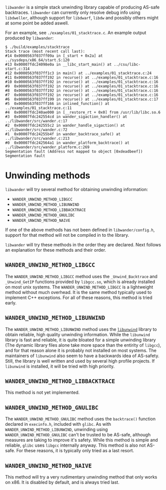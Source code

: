`libwander` is a simple stack unwinding library capable of producing AS-safe backtraces.
`libwander` can currently only resolve debug info using `libdweller`,
although support for `libdwarf`, `libdw` and possibly others might at some point be added aswell.

For an example, see `./examples/01_stacktrace.c`.
An example output produced by `libwander`:

```
$ ./build/examples/stacktrace
Stack trace (most recent call last):
#14 0x0000563f037ff09a in [_start + 0x2a] at ../sysdeps/x86_64/start.S:120
#13 0x00007fdc24098e0a in __libc_start_main() at ../csu/libc-start.c:314
#12 0x0000563f037ff1c3 in main() at ../examples/01_stacktrace.c:24
#11 0x0000563f037ff192 in recurse() at ../examples/01_stacktrace.c:16
#10 0x0000563f037ff192 in recurse() at ../examples/01_stacktrace.c:16
#9  0x0000563f037ff192 in recurse() at ../examples/01_stacktrace.c:16
#8  0x0000563f037ff192 in recurse() at ../examples/01_stacktrace.c:16
#7  0x0000563f037ff192 in recurse() at ../examples/01_stacktrace.c:16
#6  0x0000563f037ff199 in recurse() at ../examples/01_stacktrace.c:17
#5  0x0000563f037ff166 in inlined_function() at ../examples/01_stacktrace.c:11
#4  0x00007fdc240ae000 in [__restore_rt + 0x0] from /usr/lib/libc.so.6
#3  0x00007fdc242554cd in wander_sigaction_handler() at ../libwander/src/wander.c:17
#2  0x00007fdc242555c2 in wander_handle_sigaction() at ../libwander/src/wander.c:72
#1  0x00007fdc24255b4f in wander_backtrace_safe() at ../libwander/src/wander.c:213
#0  0x00007fdc242564a1 in wander_platform_backtrace() at ../libwander/src/wander_platform.c:269
Segmentation fault (Address not mapped to object [0xdeadbeef])
Segmentation fault
```

# Unwinding methods

`libwander` will try several method for obtaining unwinding information:

 * `WANDER_UNWIND_METHOD_LIBGCC`
 * `WANDER_UNWIND_METHOD_LIBUNWIND`
 * `WANDER_UNWIND_METHOD_LIBBACKTRACE`
 * `WANDER_UNWIND_METHOD_GNULIBC`
 * `WANDER_UNWIND_METHOD_NAIVE`

If one of the above methods has not been defined in `libwander/config.h`,
support for that method will not be compiled in to the library.

`libwander` will try these methods in the order they are declared.
Next follows an explanation for these methods and their order.

## `WANDER_UNWIND_METHOD_LIBGCC`

The `WANDER_UNWIND_METHOD_LIBGCC` method uses the `_Unwind_Backtrace` and `_Unwind_GetIP`
functions provided by `libgcc.so`, which is already installed on most unix systems.
The `WANDER_UNWIND_METHOD_LIBGCC` is a lightweight method without much overhead.
It is the same method typically used to implement C++ exceptions.
For all of these reasons, this method is tried early.

## `WANDER_UNWIND_METHOD_LIBUNWIND`

The `WANDER_UNWIND_METHOD_LIBUNWIND` method uses the [`libunwind`](https://www.nongnu.org/libunwind/)
library to obtain reliable, high quality unwinding information.
While the `libunwind` library is fast and reliable, it is quite bloated for a simple unwinding library
(The dynamic library files alone take more space than the entirity of `libgcc`), and for that
reason alone it is probably not installed on most systems.
The maintainers of `libunwind` also seem to have a backwards idea of AS-safety.
Still, the library is well written and used by several high profile projects.
If `libunwind` is installed, it will be tried with high priority.

## `WANDER_UNWIND_METHOD_LIBBACKTRACE`

This method is not yet implemented.

## `WANDER_UNWIND_METHOD_GNULIBC`

The `WANDER_UNWIND_METHOD_GNULIBC` method uses the `backtrace()` function declared in `execinfo.h`,
included with `glibc`.
As with `WANDER_UNWIND_METHOD_LIBUNWIND`, unwinding using `WANDER_UNWIND_METHOD_GNULIBC` can't be
trusted to be AS-safe, although measures are taking to improve it's safety.
While this method is simple and reliable, `glibc` uses `libgcc` internally anyway.
This method is also not AS-safe. For these reasons, it is typically only tried as a last resort.

## `WANDER_UNWIND_METHOD_NAIVE`

This method will try a very rudimentary unwinding method that only works on x86.
It is disabled by default, and is always tried last.
